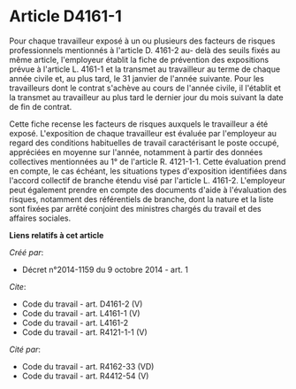 # Article D4161-1

Pour chaque travailleur exposé à un ou plusieurs des facteurs de risques professionnels mentionnés à l'article D. 4161-2 au-
delà des seuils fixés au même article, l'employeur établit la fiche de prévention des expositions prévue à l'article L.
4161-1 et la transmet au travailleur au terme de chaque année civile et, au plus tard, le 31 janvier de l'année suivante.
Pour les travailleurs dont le contrat s'achève au cours de l'année civile, il l'établit et la transmet au travailleur au plus
tard le dernier jour du mois suivant la date de fin de contrat. 

Cette fiche recense les facteurs de risques auxquels le travailleur a été exposé. L'exposition de chaque travailleur est
évaluée par l'employeur au regard des conditions habituelles de travail caractérisant le poste occupé, appréciées en moyenne
sur l'année, notamment à partir des données collectives mentionnées au 1° de l'article R. 4121-1-1. Cette évaluation prend en
compte, le cas échéant, les situations types d'exposition identifiées dans l'accord collectif de branche étendu visé par
l'article L. 4161-2. L'employeur peut également prendre en compte des documents d'aide à l'évaluation des risques, notamment
des référentiels de branche, dont la nature et la liste sont fixées par arrêté conjoint des ministres chargés du travail et
des affaires sociales.

**Liens relatifs à cet article**

_Créé par_:

  - Décret n°2014-1159 du 9 octobre 2014 - art. 1

_Cite_:

  - Code du travail - art. D4161-2 (V)
  - Code du travail - art. L4161-1 (V)
  - Code du travail - art. L4161-2
  - Code du travail - art. R4121-1-1 (V)

_Cité par_:

  - Code du travail - art. R4162-33 (VD)
  - Code du travail - art. R4412-54 (V)
